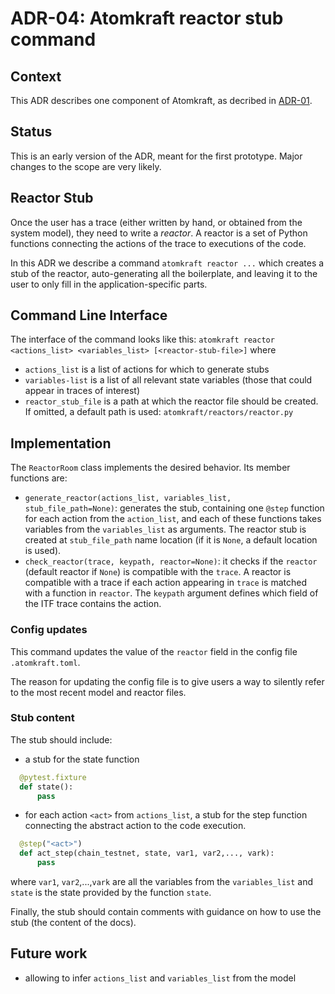 # ADR-04: Atomkraft reactor stub command

## Context
This ADR describes one component of Atomkraft, as decribed in [ADR-01](01adr-principles-architecture.md).

## Status
This is an early version of the ADR, meant for the first prototype.
Major changes to the scope are very likely.

## Reactor Stub

Once the user has a trace (either written by hand, or obtained from the system model),  they need to write a *reactor*.
A reactor is a set of Python functions connecting the actions of the trace to executions of the code.

In this ADR we describe a command `atomkraft reactor ...` which creates a stub of the reactor, 
auto-generating all the boilerplate, and leaving it to the user to only fill in the application-specific parts.

## Command Line Interface

The interface of the command looks like this: 
`atomkraft reactor <actions_list> <variables_list> [<reactor-stub-file>]`
where
 - `actions_list` is a list of actions for which to generate stubs
 - `variables-list` is a list of all relevant state variables (those that could appear in traces of interest)
 - `reactor_stub_file` is a path at which the reactor file should be created. 
 If omitted, a default path is used: `atomkraft/reactors/reactor.py`

## Implementation
 
 The `ReactorRoom` class implements the desired behavior.
 Its member functions are:
  - `generate_reactor(actions_list, variables_list, stub_file_path=None)`: 
  generates the stub, containing one `@step` function for each action from the `action_list`, 
  and each of these functions takes variables from the `variables_list` as arguments. 
  The reactor stub is created at `stub_file_path` name location 
  (if it is `None`, a default location is used).
  - `check_reactor(trace, keypath, reactor=None)`: it checks if the `reactor` (default reactor if `None`) is compatible with the `trace`. A reactor is compatible with a trace if each action appearing in `trace` is matched with a function in `reactor`. The `keypath` argument defines which field of the ITF trace contains the action.


 ### Config updates
 This command updates the value of the `reactor` field in the config file `.atomkraft.toml`.
  
The reason for updating the config file is to give users a way to silently refer to the most recent model and reactor files.


### Stub content

 The stub should include:

 
  - a stub for the state function
  ```python
    @pytest.fixture
    def state():
        pass

  ```

  - for each action `<act>` from `actions_list`, a stub for the step function connecting the abstract action to the code execution.

  ```python
    @step("<act>")
    def act_step(chain_testnet, state, var1, var2,..., vark):
        pass
  ```
  where `var1`, `var2`,...,`vark` are all the variables from the `variables_list` and `state` is the state provided by the function `state`.


  Finally, the stub should contain comments with guidance on how to use the stub 
  (the content of the docs).

  ## Future work
   - allowing to infer `actions_list` and `variables_list` from the model
